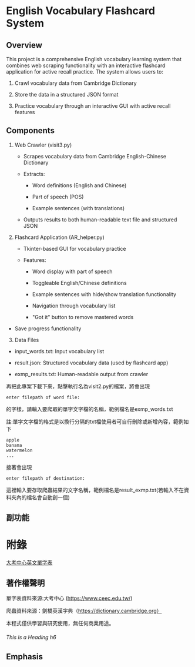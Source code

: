 # English Vocabulary Flashcard System

## Overview
This project is a comprehensive English vocabulary learning system that combines web scraping functionality with an interactive flashcard application for active recall practice. The system allows users to:

1. Crawl vocabulary data from Cambridge Dictionary

2. Store the data in a structured JSON format

3. Practice vocabulary through an interactive GUI with active recall features
## Components
1. Web Crawler (visit3.py)
   
   * Scrapes vocabulary data from Cambridge English-Chinese Dictionary
   
   * Extracts:
      * Word definitions (English and Chinese)
     
      * Part of speech (POS)
     
      * Example sentences (with translations)

   * Outputs results to both human-readable text file and structured JSON

3. Flashcard Application (AR_helper.py)
   
   * Tkinter-based GUI for vocabulary practice

   * Features:
      * Word display with part of speech
      
      * Toggleable English/Chinese definitions
      
      * Example sentences with hide/show translation functionality
      
      * Navigation through vocabulary list
      
      * "Got it" button to remove mastered words

* Save progress functionality
3. Data Files
   
 * input_words.txt: Input vocabulary list

 * result.json: Structured vocabulary data (used by flashcard app)

 * exmp_results.txt: Human-readable output from crawler




再把此專案下載下來，點擊執行名為visit2.py的檔案，將會出現
```
enter filepath of word file:
```
的字樣，請輸入要爬取的單字文字檔的名稱，範例檔名是exmp_words.txt

註:單字文字檔的格式是以換行分隔的txt檔使用者可自行刪除或新增內容，範例如下
```
apple
banana
watermelon
...
```

接著會出現
```
enter filepath of destination:
```
這裡輸入要存取爬蟲結果的文字名稱，範例檔名是result_exmp.txt(若輸入不在資料夾內的檔名會自動創一個)



## 副功能

# 附錄

[大考中心英文單字表][1]

  [1]: https://www.ceec.edu.tw/xmdoc?xsmsid=0K213553204833715309        "游標顯示"
## 著作權聲明

單字表資料來源:大考中心 (https://www.ceec.edu.tw/)

爬蟲資料來源：劍橋英漢字典（https://dictionary.cambridge.org）

本程式僅供學習與研究使用，無任何商業用途。

###### This is a Heading h6

## Emphasis
